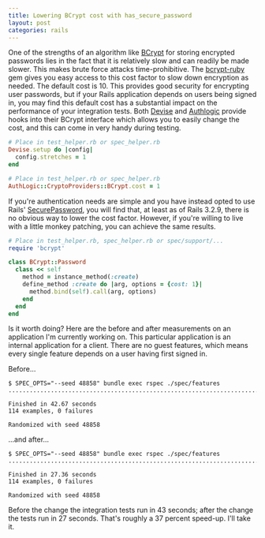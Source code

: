 ```yaml
---
title: Lowering BCrypt cost with has_secure_password
layout: post
categories: rails
---
```


One of the strengths of an algorithm like
[BCrypt](http://en.wikipedia.org/wiki/Bcrypt) for storing encrypted
passwords lies in the fact that it is relatively slow and can readily be
made slower. This makes brute force attacks time-prohibitive. The
[bcrypt-ruby](https://rubygems.org/gems/bcrypt-ruby) gem gives you easy
access to this cost factor to slow down encryption as needed. The
default cost is 10. This provides good security for encrypting user
passwords, but if your Rails application depends on users being signed
in, you may find this default cost has a substantial impact on the
performance of your integration tests. Both
[Devise](https://github.com/plataformatec/devise) and
[Authlogic](https://github.com/binarylogic/authlogic) provide hooks into
their BCrypt interface which allows you to easily change the cost, and
this can come in very handy during testing.

```ruby
# Place in test_helper.rb or spec_helper.rb
Devise.setup do |config|
  config.stretches = 1
end
```

```ruby
# Place in test_helper.rb or spec_helper.rb
AuthLogic::CryptoProviders::BCrypt.cost = 1
```

If you're authentication needs are simple and you have instead opted to
use Rails'
[SecurePassword](http://api.rubyonrails.org/classes/ActiveModel/SecurePassword/ClassMethods.html#method-i-has_secure_password),
you will find that, at least as of Rails 3.2.9, there is no obvious way
to lower the cost factor. However, if you're willing to live with a
little monkey patching, you can achieve the same results.

```ruby
# Place in test_helper.rb, spec_helper.rb or spec/support/...
require 'bcrypt'

class BCrypt::Password
  class << self
    method = instance_method(:create)
    define_method :create do |arg, options = {cost: 1}|
      method.bind(self).call(arg, options)
    end
  end
end
```

Is it worth doing? Here are the before and after measurements on an
application I'm currently working on. This particular application is an
internal application for a client. There are no guest features, which
means every single feature depends on a user having first signed in.

Before&hellip;

```
$ SPEC_OPTS="--seed 48858" bundle exec rspec ./spec/features
..................................................................................................................

Finished in 42.67 seconds
114 examples, 0 failures

Randomized with seed 48858
```

&hellip;and after&hellip;

```
$ SPEC_OPTS="--seed 48858" bundle exec rspec ./spec/features
..................................................................................................................

Finished in 27.36 seconds
114 examples, 0 failures

Randomized with seed 48858
```

Before the change the integration tests run in 43 seconds; after the
change the tests run in 27 seconds. That's roughly a 37 percent
speed-up. I'll take it.
